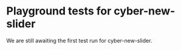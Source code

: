 # Playground tests for cyber-new-slider
We are still awaiting the first test run for cyber-new-slider.
